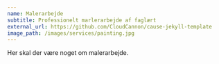 ```yaml
---
name: Malerarbejde
subtitle: Professionelt marlerarbejde af faglært
external_url: https://github.com/CloudCannon/cause-jekyll-template
image_path: /images/services/painting.jpg
---
```


Her skal der være noget om malerarbejde.

